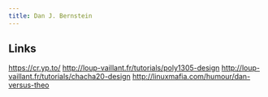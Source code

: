 ```yaml
---
title: Dan J. Bernstein
---
```


## Links
<https://cr.yp.to/>
<http://loup-vaillant.fr/tutorials/poly1305-design>
<http://loup-vaillant.fr/tutorials/chacha20-design>
<http://linuxmafia.com/humour/dan-versus-theo>

